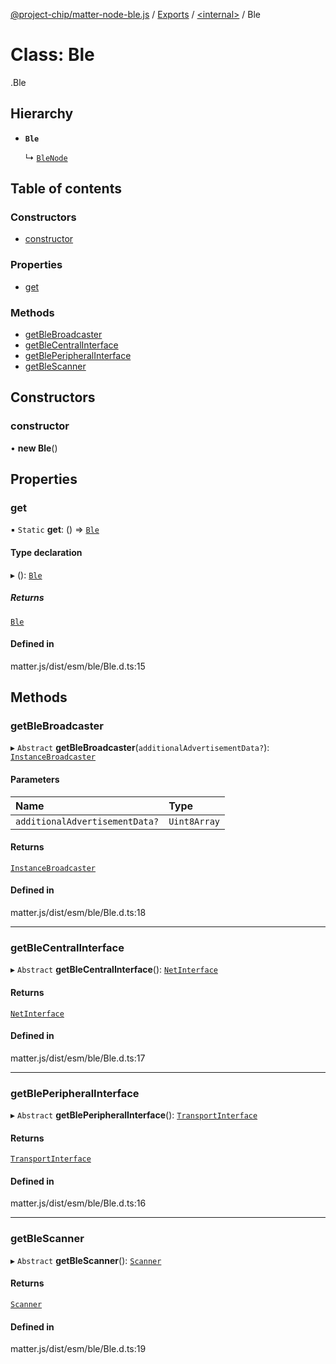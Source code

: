[@project-chip/matter-node-ble.js](../README.md) / [Exports](../modules.md) / [<internal\>](../modules/internal_.md) / Ble

# Class: Ble

[<internal>](../modules/internal_.md).Ble

## Hierarchy

- **`Ble`**

  ↳ [`BleNode`](BleNode.md)

## Table of contents

### Constructors

- [constructor](internal_.Ble.md#constructor)

### Properties

- [get](internal_.Ble.md#get)

### Methods

- [getBleBroadcaster](internal_.Ble.md#getblebroadcaster)
- [getBleCentralInterface](internal_.Ble.md#getblecentralinterface)
- [getBlePeripheralInterface](internal_.Ble.md#getbleperipheralinterface)
- [getBleScanner](internal_.Ble.md#getblescanner)

## Constructors

### constructor

• **new Ble**()

## Properties

### get

▪ `Static` **get**: () => [`Ble`](internal_.Ble.md)

#### Type declaration

▸ (): [`Ble`](internal_.Ble.md)

##### Returns

[`Ble`](internal_.Ble.md)

#### Defined in

matter.js/dist/esm/ble/Ble.d.ts:15

## Methods

### getBleBroadcaster

▸ `Abstract` **getBleBroadcaster**(`additionalAdvertisementData?`): [`InstanceBroadcaster`](../interfaces/internal_.InstanceBroadcaster.md)

#### Parameters

| Name | Type |
| :------ | :------ |
| `additionalAdvertisementData?` | `Uint8Array` |

#### Returns

[`InstanceBroadcaster`](../interfaces/internal_.InstanceBroadcaster.md)

#### Defined in

matter.js/dist/esm/ble/Ble.d.ts:18

___

### getBleCentralInterface

▸ `Abstract` **getBleCentralInterface**(): [`NetInterface`](../interfaces/internal_.NetInterface.md)

#### Returns

[`NetInterface`](../interfaces/internal_.NetInterface.md)

#### Defined in

matter.js/dist/esm/ble/Ble.d.ts:17

___

### getBlePeripheralInterface

▸ `Abstract` **getBlePeripheralInterface**(): [`TransportInterface`](../interfaces/internal_.TransportInterface.md)

#### Returns

[`TransportInterface`](../interfaces/internal_.TransportInterface.md)

#### Defined in

matter.js/dist/esm/ble/Ble.d.ts:16

___

### getBleScanner

▸ `Abstract` **getBleScanner**(): [`Scanner`](../interfaces/internal_.Scanner.md)

#### Returns

[`Scanner`](../interfaces/internal_.Scanner.md)

#### Defined in

matter.js/dist/esm/ble/Ble.d.ts:19
